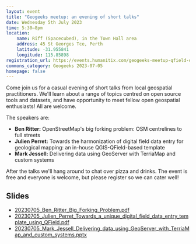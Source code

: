 ```yaml
---
layout: event
title: "Geogeeks meetup: an evening of short talks"
date: Wednesday 5th July 2023
time: 5:30–8pm
location:
    name: Riff (Spacecubed), in the Town Hall area
    address: 45 St Georges Tce, Perth
    latitude: -31.955841
    longitude: 115.85898
registration_url: https://events.humanitix.com/geogeeks-meetup-qfield-osm-data-visualisation-and-more
commons_category: Geogeeks 2023-07-05
homepage: false
---
```


Come join us for a casual evening of short talks from local geospatial practitioners.
We'll learn about a range of topics centred on open source tools and datasets, and have opportunity to meet fellow open geospatial enthusiasts!
All are welcome.

The speakers are:

* **Ben Ritter:** OpenStreetMap's big forking problem: OSM centrelines to full streets
* **Julien Perret:** Towards the harmonization of digital field data entry for geological mapping: an in-house QGIS-QField-based template
* **Mark Jessell:** Delivering data using GeoServer with TerriaMap and custom systems

After the talks we'll hang around to chat over pizza and drinks. The event is free and everyone is welcome, but please register so we can cater well!

## Slides

* [20230705_Ben_Ritter_Big_Forking_Problem.pdf](./0705_qfield-osm/20230705_Ben_Ritter_Big_Forking_Problem.pdf)
* [20230705_Julien_Perret_Towards_a_unique_digital_field_data_entry_template_using_QField.pdf](./0705_qfield-osm/20230705_Julien_Perret_Towards_a_unique_digital_field_data_entry_template_using_QField.pdf)
* [20230705_Mark_Jessell_Delivering_data_using_GeoServer_with_TerriaMap_and_custom_systems.pptx](./0705_qfield-osm/20230705_Mark_Jessell_Delivering_data_using_GeoServer_with_TerriaMap_and_custom_systems.pptx)
